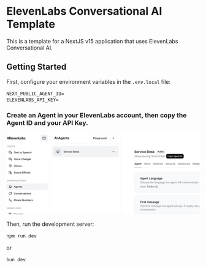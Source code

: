 # ElevenLabs Conversational AI Template

This is a template for a NextJS v15 application that uses ElevenLabs Conversational AI.

## Getting Started

First, configure your environment variables in the `.env.local` file:

```
NEXT_PUBLIC_AGENT_ID=
ELEVENLABS_API_KEY=
```

### Create an Agent in your ElevenLabs account, then copy the Agent ID and your API Key.
![Copy Agent ID](./public/copy-agent-id.png)

Then, run the development server:

```bash
npm run dev
```

or

```bash
bun dev
```

